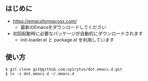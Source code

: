 はじめに
---------

* https://emacsformacosx.com/ 
  * 最新のEmacsをダウンロードしてください
* 初回起動時に必要なパッケージが自動的にダウンロードされます
  * init-loader.el と package.el を利用しています

使い方
---------

    $ git clone git@github.com:sp1rytus/dot.emacs.d.git
    $ ln -s dot.emacs.d ~/.emacs.d
